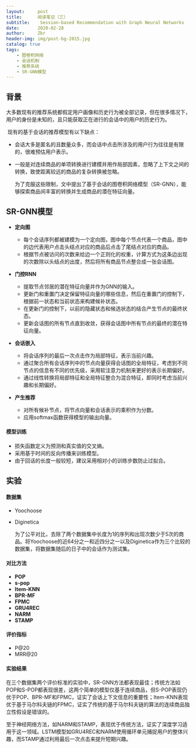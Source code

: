 ```yaml
---
layout:     post
title:      阅读笔记（三）
subtitle:    Session-based Recommendation with Graph Neural Networks
date:       2020-02-28
author:     Zbr
header-img: img/post-bg-2015.jpg
catalog: true
tags:
    - 图卷积网络
	- 会话机制
    - 推荐系统
    - SR-GNN模型
---
```


## 背景

​	大多数现有的推荐系统都假定用户画像和历史行为被全部记录，但在很多情况下，用户的身份是未知的，且只能获取正在进行的会话中的用户的历史行为。

​	现有的基于会话的推荐模型有以下缺点：

* 会话大多是匿名的且数量众多，而会话中点击所涉及的用户行为往往是有限的，很难预估用户表示。

* 一般是对连续商品的单项转换进行建模并用作局部因素，忽略了上下文之间的转换，致使距离较远的商品的复杂转换被忽略。

  为了克服这些限制，文中提出了基于会话的图卷积网络模型（SR-GNN），能够探索商品间丰富的转换并生成商品的潜在特征向量。
  
  

## SR-GNN模型

* **定向图**
  * 每个会话序列都被建模为一个定向图，图中每个节点代表一个商品，图中的边代表用户点击头结点对应的商品后点击了尾结点对应的商品。
  * 根据节点被访问的次数来给边一个正则化的权重，计算方式为这条边出现的次数除以头结点的出度，然后将所有商品节点整合成一张会话图。

* **门控RNN**
  * 提取节点邻居的潜在特征向量并作为GNN的输入。
  * 更新门和重置门决定保留特征向量的哪些信息，然后在重置门的控制下，根据前一状态和当前状态来构建候补状态。
  * 在更新门的控制下，以前的隐藏状态和候选状态的结合产生节点的最终状态。
  * 更新会话图的所有节点直到收敛，获得会话图中所有节点的最终的潜在特征向量。
* **会话嵌入**
  * 将会话序列的最后一次点击作为局部特征，表示当前兴趣。
  * 通过聚合所有会话序列中的节点向量获得会话图的全局特征，考虑到不同节点的信息有不同的优先级，采用软注意力机制来更好的表示长期偏好。
  * 通过线性转换将局部特征和全局特征整合为混合特征，即同时考虑当前兴趣和长期偏好。
* **产生推荐**
  * 对所有候补节点，将节点向量和会话表示的乘积作为分数。
  * 应用softmax函数获得模型的输出向量。

#### 模型训练

* 损失函数定义为预测和真实值的交叉熵。
* 采用基于时间的反向传播来训练模型。
* 由于回话的长度一般较短，建议采用相对小的训练步数防止过拟合。



## 实验

#### 数据集

* Yoochoose

* Diginetica

  为了公平对比，去除了两个数据集中长度为1的序列和出现次数少于5次的商品。将Yoochoose的近64分之一和近四分之一以及Diginetica作为三个比较的数据集，将数据集随后的日子中的会话作为测试集。

#### 对比方法

* **POP**
* **s-pop**
* **Item-KNN**
* **BPR-MF**
* **FPMC**
* **GRU4REC**
* **NARM**
* **STAMP**

#### 评价指标

* P@20
* MRR@20

#### 实验结果

​	在三个数据集两个评价标准的实验中，SR-GNN方法都表现最佳；传统方法如POP和S-POP都表现很差，这两个简单的模型仅基于连续商品，但S-POP表现仍优于POP、BPR-MF和FPMC，证实了会话上下文信息的重要性；Item-KNN表现优于基于马尔科夫链的FPMC，证实了传统的基于马尔科夫链的算法的连续商品独立性假设是错误的。

​	至于神经网络方法，如NARM和STAMP，表现优于传统方法，证实了深度学习适用于这一领域。LSTM模型如GRU4REC和NARM使用循环单元捕捉用户的整体兴趣，而STAMP通过利用最后一次点击来提升短期兴趣。



